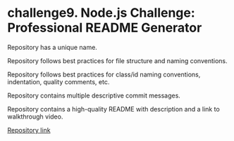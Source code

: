 # challenge9. Node.js Challenge: Professional README Generator
Repository has a unique name.

Repository follows best practices for file structure and naming conventions.

Repository follows best practices for class/id naming conventions, indentation, quality comments, etc.

Repository contains multiple descriptive commit messages.

Repository contains a high-quality README with description and a link to walkthrough video.



[Repository link](https://github.com/InaWise/Work-Day-Scheduler/edit/main/README.md)


